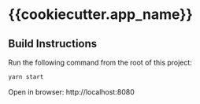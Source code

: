 # {{cookiecutter.app_name}}

## Build Instructions

Run the following command from the root of this project:

```bash
yarn start
```

Open in browser: http://localhost:8080
